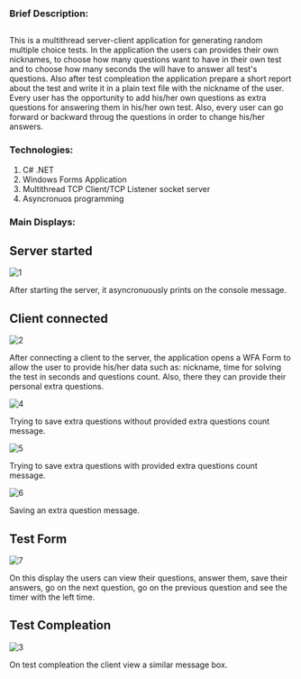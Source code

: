 ### Brief Description:
##
  This is a multithread server-client application for generating random multiple choice tests. In the application the users can provides 
  their own nicknames, to choose how many questions want to have in their own test and to choose how many seconds the will have to answer 
  all test's questions. Also after test compleation the application prepare a short report about the test and write it in a plain text file 
  with the nickname of the user. Every user has the opportunity to add his/her own questions as extra questions for answering them in his/her
  own test. Also, every user can go forward or backward throug the questions in order to change his/her answers.
### Technologies:
  1. C# .NET
  2. Windows Forms Application
  3. Multithread TCP Client/TCP Listener socket server
  4. Asyncronuos programming
### Main Displays:
## Server started

![1](https://github.com/pety02/MultipleChoiceTestsGenerator/assets/47276102/a190a2a8-6941-469b-ab82-10de50cb4e2d)

After starting the server, it asyncronuously prints on the console message.
## Client connected

![2](https://github.com/pety02/MultipleChoiceTestsGenerator/assets/47276102/da1826ef-6b26-4c1b-8b08-3e9c54cd1d66)
 
 After connecting a client to the server, the application opens a WFA Form to allow the user to provide his/her data such as: nickname,
 time for solving the test in seconds and questions count. Also, there they can provide their personal extra questions.

![4](https://github.com/pety02/MultipleChoiceTestsGenerator/assets/47276102/b21c313e-d7ca-497d-bc91-6b4bc0f29231)
 
 Trying to save extra questions without provided extra questions count message.

![5](https://github.com/pety02/MultipleChoiceTestsGenerator/assets/47276102/82145bdc-b795-4867-8602-569fdd92a86f)
 
 Trying to save extra questions with provided extra questions count message.

![6](https://github.com/pety02/MultipleChoiceTestsGenerator/assets/47276102/0ebf0116-acd8-4392-90c8-b3de8a0804ac)
 
 Saving an extra question message.
## Test Form

![7](https://github.com/pety02/MultipleChoiceTestsGenerator/assets/47276102/19be677c-eac6-42ff-9bb6-b7f09a7cf108)
 
 On this display the users can view their questions, answer them, save their answers, go on the next question, go on the previous question
 and see the timer with the left time.
## Test Compleation

![3](https://github.com/pety02/MultipleChoiceTestsGenerator/assets/47276102/4d8d9d85-eeed-444f-b872-48826d173d28)
 
 On test compleation the client view a similar message box.






